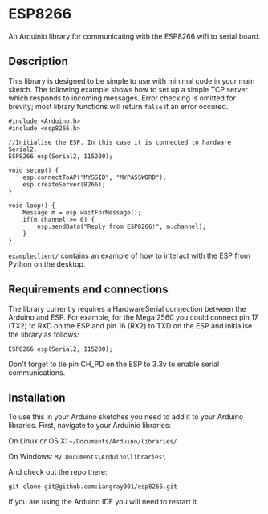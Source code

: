 # ESP8266

An Arduinio library for communicating with the ESP8266 wifi to serial board.

## Description
This library is designed to be simple to use with minimal code in your main sketch. The following example shows how to set up a simple TCP server which responds to incoming messages. Error checking is omitted for brevity; most library functions will return `false` if an error occured.

	#include <Arduino.h>
	#include <esp8266.h>

	//Initialise the ESP. In this case it is connected to hardware Serial2.
	ESP8266 esp(Serial2, 115200);

	void setup() {
		esp.connectToAP("MYSSID", "MYPASSWORD");
		esp.createServer(8266);
	}

	void loop() {
		Message m = esp.waitForMessage();
		if(m.channel >= 0) {
			esp.sendData("Reply from ESP8266!", m.channel);
		}
	}

`exampleclient/` contains an example of how to interact with the ESP from Python on the desktop.

## Requirements and connections
The library currently requires a HardwareSerial connection between the Arduino and ESP. For example, for the Mega 2560 you could connect pin 17 (TX2) to RXD on the ESP and pin 16 (RX2) to TXD on the ESP and initialise the library as follows:

	ESP8266 esp(Serial2, 115200);

Don't forget to tie pin CH_PD on the ESP to 3.3v to enable serial communications.

## Installation
To use this in your Arduino sketches you need to add it to your Arduino libraries. First, navigate to your Arduinio libraries:

On Linux or OS X: `~/Documents/Arduino/libraries/`

On Windows: `My Documents\Arduino\libraries\`

And check out the repo there:

    git clone git@github.com:iangray001/esp8266.git

If you are using the Arduino IDE you will need to restart it.
